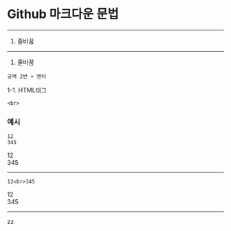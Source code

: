 # Github 마크다운 문법  
---

 1. 줄바꿈


---

1. 줄바꿈
```
공백 2번 + 엔터
```
1-1. HTML태그
```
<br>
```

### 예시

```
12  
345
```
12  
345

---

```
12<br>345
```

12<br>345

***
zz

